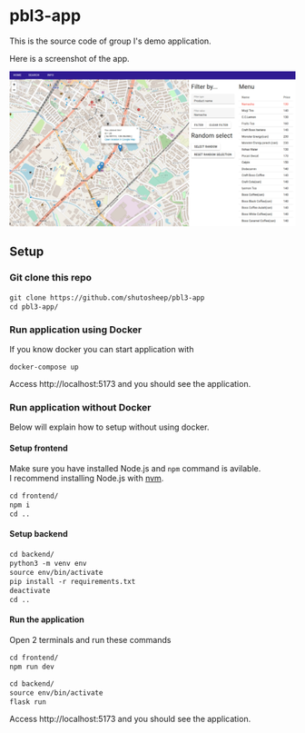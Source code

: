 # pbl3-app

This is the source code of group I's demo application.

Here is a screenshot of the app.

![screenshot](screenshot.jpg)

## Setup

### Git clone this repo

```
git clone https://github.com/shutosheep/pbl3-app
cd pbl3-app/
```

### Run application using Docker

If you know docker you can start application with

```
docker-compose up
```

Access http://localhost:5173 and you should see the application.

### Run application without Docker

Below will explain how to setup without using docker.

#### Setup frontend

Make sure you have installed Node.js and `npm` command is avilable. \
I recommend installing Node.js with [nvm](https://github.com/nvm-sh/nvm).

```
cd frontend/
npm i
cd ..
```

#### Setup backend

```
cd backend/
python3 -m venv env
source env/bin/activate
pip install -r requirements.txt
deactivate
cd ..
```

#### Run the application

Open 2 terminals and run these commands

```
cd frontend/
npm run dev
```

```
cd backend/
source env/bin/activate
flask run
```

Access http://localhost:5173 and you should see the application.
